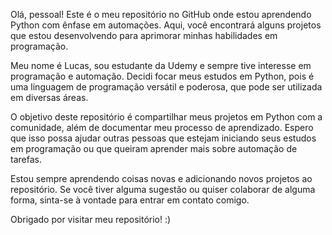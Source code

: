 Olá, pessoal! Este é o meu repositório no GitHub onde estou aprendendo Python com ênfase em automações. Aqui, você encontrará alguns projetos que estou desenvolvendo para aprimorar minhas habilidades em programação.


Meu nome é Lucas, sou estudante da Udemy e sempre tive interesse em programação e automação. Decidi focar meus estudos em Python, pois é uma linguagem de programação versátil e poderosa, que pode ser utilizada em diversas áreas.


O objetivo deste repositório é compartilhar meus projetos em Python com a comunidade, além de documentar meu processo de aprendizado. Espero que isso possa ajudar outras pessoas que estejam iniciando seus estudos em programação ou que queiram aprender mais sobre automação de tarefas.


Estou sempre aprendendo coisas novas e adicionando novos projetos ao repositório. Se você tiver alguma sugestão ou quiser colaborar de alguma forma, sinta-se à vontade para entrar em contato comigo.

Obrigado por visitar meu repositório! :)
